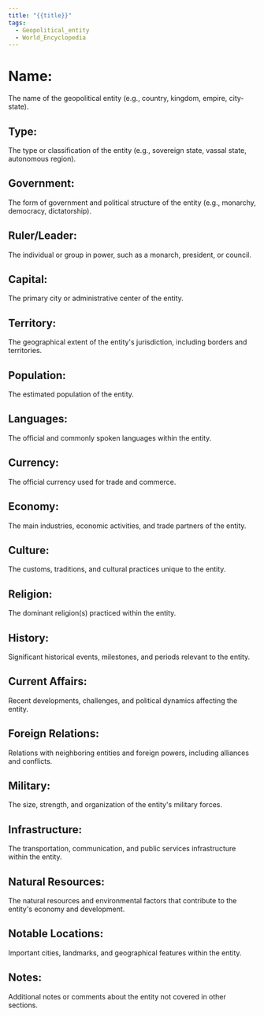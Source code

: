 ```yaml
---
title: "{{title}}"
tags:
  - Geopolitical_entity
  - World_Encyclopedia
---
```

# **Name:** 
  The name of the geopolitical entity (e.g., country, kingdom, empire, city-state).
## **Type:** 
  The type or classification of the entity (e.g., sovereign state, vassal state, autonomous region).
## **Government:** 
  The form of government and political structure of the entity (e.g., monarchy, democracy, dictatorship).
## **Ruler/Leader:** 
  The individual or group in power, such as a monarch, president, or council.
## **Capital:** 
  The primary city or administrative center of the entity.
## **Territory:** 
  The geographical extent of the entity's jurisdiction, including borders and territories.
## **Population:** 
  The estimated population of the entity.
## **Languages:** 
  The official and commonly spoken languages within the entity.
## **Currency:** 
  The official currency used for trade and commerce.

## **Economy:** 
  The main industries, economic activities, and trade partners of the entity.

## **Culture:** 
  The customs, traditions, and cultural practices unique to the entity.

## **Religion:** 
  The dominant religion(s) practiced within the entity.

## **History:** 
  Significant historical events, milestones, and periods relevant to the entity.

## **Current Affairs:** 
  Recent developments, challenges, and political dynamics affecting the entity.

## **Foreign Relations:** 
  Relations with neighboring entities and foreign powers, including alliances and conflicts.

## **Military:** 
  The size, strength, and organization of the entity's military forces.

## **Infrastructure:** 
  The transportation, communication, and public services infrastructure within the entity.

## **Natural Resources:** 
  The natural resources and environmental factors that contribute to the entity's economy and development.

## **Notable Locations:** 
  Important cities, landmarks, and geographical features within the entity.

## **Notes:** 
  Additional notes or comments about the entity not covered in other sections.